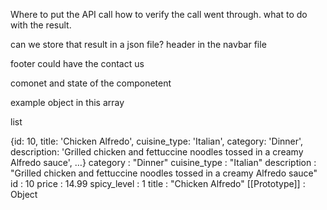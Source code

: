 Where to put the API call
how to verify the call went through. 
what to do with the result. 

can we store that result in a json file?
header in the navbar file

footer could have the contact us 

comonet and state of the componetent

example object in this array

list 


{id: 10, title: 'Chicken Alfredo', cuisine_type: 'Italian', category: 'Dinner', description: 'Grilled chicken and fettuccine noodles tossed in a creamy Alfredo sauce', …} category  : 
"Dinner" cuisine_type : "Italian"
description
: 
"Grilled chicken and fettuccine noodles tossed in a creamy Alfredo sauce"
id
: 
10
price
: 
14.99
spicy_level
: 
1
title
: 
"Chicken Alfredo"
[[Prototype]]
: 
Object